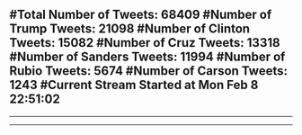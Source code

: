#Total Number of Tweets: 68409 
#Number of Trump Tweets: 21098
#Number of Clinton Tweets: 15082
#Number of Cruz Tweets: 13318
#Number of Sanders Tweets: 11994
#Number of Rubio Tweets: 5674
#Number of Carson Tweets: 1243
#Current Stream Started at Mon Feb  8 22:51:02
---
---
---
